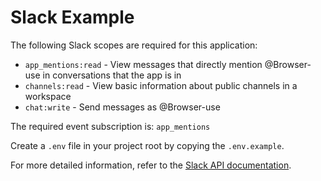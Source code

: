 # Slack Example

The following Slack scopes are required for this application:

- `app_mentions:read` - View messages that directly mention @Browser-use in conversations that the app is in
- `channels:read` - View basic information about public channels in a workspace
- `chat:write` - Send messages as @Browser-use

The required event subscription is: `app_mentions`

Create a `.env` file in your project root by copying the `.env.example`.

For more detailed information, refer to the [Slack API documentation](https://api.slack.com/).
